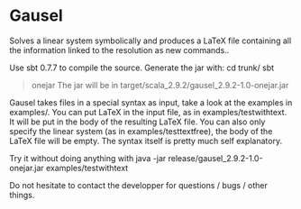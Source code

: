 Gausel
======

Solves a linear system symbolically and produces a LaTeX file containing all the information linked to the resolution as new commands..

Use sbt 0.7.7 to compile the source. Generate the jar with:
cd trunk/
sbt
> onejar
The jar will be in target/scala_2.9.2/gausel_2.9.2-1.0-onejar.jar

Gausel takes files in a special syntax as input, take a look at the examples in examples/.
You can put LaTeX in the input file, as in examples/testwithtext.
It will be put in the body of the resulting LaTeX file.
You can also only specify the linear system (as in examples/testtextfree), the body of the LaTeX file will be empty.
The syntax itself is pretty much self explanatory.

Try it without doing anything with
java -jar release/gausel_2.9.2-1.0-onejar.jar examples/testwithtext

Do not hesitate to contact the developper for questions / bugs / other things.